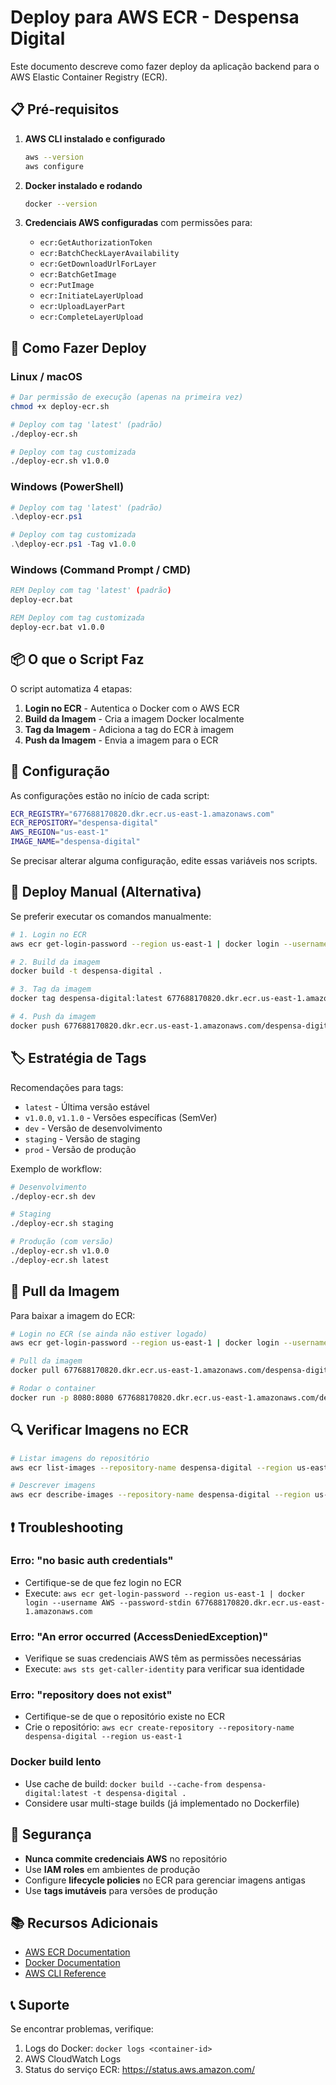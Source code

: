 # Deploy para AWS ECR - Despensa Digital

Este documento descreve como fazer deploy da aplicação backend para o AWS Elastic Container Registry (ECR).

## 📋 Pré-requisitos

1. **AWS CLI instalado e configurado**
   ```bash
   aws --version
   aws configure
   ```

2. **Docker instalado e rodando**
   ```bash
   docker --version
   ```

3. **Credenciais AWS configuradas** com permissões para:
   - `ecr:GetAuthorizationToken`
   - `ecr:BatchCheckLayerAvailability`
   - `ecr:GetDownloadUrlForLayer`
   - `ecr:BatchGetImage`
   - `ecr:PutImage`
   - `ecr:InitiateLayerUpload`
   - `ecr:UploadLayerPart`
   - `ecr:CompleteLayerUpload`

## 🚀 Como Fazer Deploy

### Linux / macOS

```bash
# Dar permissão de execução (apenas na primeira vez)
chmod +x deploy-ecr.sh

# Deploy com tag 'latest' (padrão)
./deploy-ecr.sh

# Deploy com tag customizada
./deploy-ecr.sh v1.0.0
```

### Windows (PowerShell)

```powershell
# Deploy com tag 'latest' (padrão)
.\deploy-ecr.ps1

# Deploy com tag customizada
.\deploy-ecr.ps1 -Tag v1.0.0
```

### Windows (Command Prompt / CMD)

```cmd
REM Deploy com tag 'latest' (padrão)
deploy-ecr.bat

REM Deploy com tag customizada
deploy-ecr.bat v1.0.0
```

## 📦 O que o Script Faz

O script automatiza 4 etapas:

1. **Login no ECR** - Autentica o Docker com o AWS ECR
2. **Build da Imagem** - Cria a imagem Docker localmente
3. **Tag da Imagem** - Adiciona a tag do ECR à imagem
4. **Push da Imagem** - Envia a imagem para o ECR

## 🔧 Configuração

As configurações estão no início de cada script:

```bash
ECR_REGISTRY="677688170820.dkr.ecr.us-east-1.amazonaws.com"
ECR_REPOSITORY="despensa-digital"
AWS_REGION="us-east-1"
IMAGE_NAME="despensa-digital"
```

Se precisar alterar alguma configuração, edite essas variáveis nos scripts.

## 📝 Deploy Manual (Alternativa)

Se preferir executar os comandos manualmente:

```bash
# 1. Login no ECR
aws ecr get-login-password --region us-east-1 | docker login --username AWS --password-stdin 677688170820.dkr.ecr.us-east-1.amazonaws.com

# 2. Build da imagem
docker build -t despensa-digital .

# 3. Tag da imagem
docker tag despensa-digital:latest 677688170820.dkr.ecr.us-east-1.amazonaws.com/despensa-digital:latest

# 4. Push da imagem
docker push 677688170820.dkr.ecr.us-east-1.amazonaws.com/despensa-digital:latest
```

## 🏷️ Estratégia de Tags

Recomendações para tags:

- `latest` - Última versão estável
- `v1.0.0`, `v1.1.0` - Versões específicas (SemVer)
- `dev` - Versão de desenvolvimento
- `staging` - Versão de staging
- `prod` - Versão de produção

Exemplo de workflow:

```bash
# Desenvolvimento
./deploy-ecr.sh dev

# Staging
./deploy-ecr.sh staging

# Produção (com versão)
./deploy-ecr.sh v1.0.0
./deploy-ecr.sh latest
```

## 🐳 Pull da Imagem

Para baixar a imagem do ECR:

```bash
# Login no ECR (se ainda não estiver logado)
aws ecr get-login-password --region us-east-1 | docker login --username AWS --password-stdin 677688170820.dkr.ecr.us-east-1.amazonaws.com

# Pull da imagem
docker pull 677688170820.dkr.ecr.us-east-1.amazonaws.com/despensa-digital:latest

# Rodar o container
docker run -p 8080:8080 677688170820.dkr.ecr.us-east-1.amazonaws.com/despensa-digital:latest
```

## 🔍 Verificar Imagens no ECR

```bash
# Listar imagens do repositório
aws ecr list-images --repository-name despensa-digital --region us-east-1

# Descrever imagens
aws ecr describe-images --repository-name despensa-digital --region us-east-1
```

## ❗ Troubleshooting

### Erro: "no basic auth credentials"
- Certifique-se de que fez login no ECR
- Execute: `aws ecr get-login-password --region us-east-1 | docker login --username AWS --password-stdin 677688170820.dkr.ecr.us-east-1.amazonaws.com`

### Erro: "An error occurred (AccessDeniedException)"
- Verifique se suas credenciais AWS têm as permissões necessárias
- Execute: `aws sts get-caller-identity` para verificar sua identidade

### Erro: "repository does not exist"
- Certifique-se de que o repositório existe no ECR
- Crie o repositório: `aws ecr create-repository --repository-name despensa-digital --region us-east-1`

### Docker build lento
- Use cache de build: `docker build --cache-from despensa-digital:latest -t despensa-digital .`
- Considere usar multi-stage builds (já implementado no Dockerfile)

## 🔐 Segurança

- **Nunca commite credenciais AWS** no repositório
- Use **IAM roles** em ambientes de produção
- Configure **lifecycle policies** no ECR para gerenciar imagens antigas
- Use **tags imutáveis** para versões de produção

## 📚 Recursos Adicionais

- [AWS ECR Documentation](https://docs.aws.amazon.com/ecr/)
- [Docker Documentation](https://docs.docker.com/)
- [AWS CLI Reference](https://awscli.amazonaws.com/v2/documentation/api/latest/reference/ecr/index.html)

## 📞 Suporte

Se encontrar problemas, verifique:
1. Logs do Docker: `docker logs <container-id>`
2. AWS CloudWatch Logs
3. Status do serviço ECR: https://status.aws.amazon.com/
